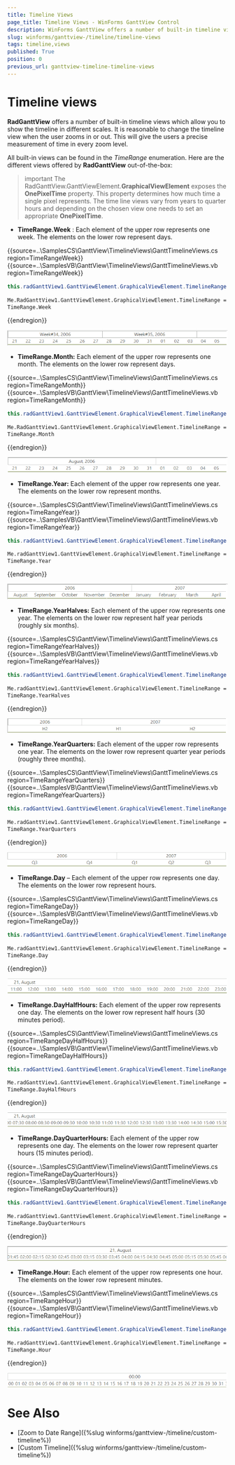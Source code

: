 ```yaml
---
title: Timeline Views
page_title: Timeline Views - WinForms GanttView Control
description: WinForms GanttView offers a number of built-in timeline views which allow you to show the timeline in different scales.
slug: winforms/ganttview-/timeline/timeline-views
tags: timeline,views
published: True
position: 0
previous_url: ganttview-timeline-timeline-views
---
```


# Timeline views

__RadGanttView__ offers a number of built-in timeline views which allow you to show the timeline in different scales. It is reasonable to change the timeline view when the user zooms in or out. This will give the users a precise measurement of time in every zoom level. 

All built-in views can be found in the *TimeRange* enumeration. Here are the different views offered by __RadGanttView__ out-of-the-box:

>important The RadGanttView.GanttViewElement.**GraphicalViewElement** exposes the **OnePixelTime** property. This property determines how much time a single pixel represents. The time line views vary from years to quarter hours and depending on the chosen view one needs to set an appropriate **OnePixelTime**.

* __TimeRange.Week__ : Each element of the upper row represents one week. The elements on the lower row represent days.

{{source=..\SamplesCS\GanttView\TimelineViews\GanttTimelineViews.cs region=TimeRangeWeek}} 
{{source=..\SamplesVB\GanttView\TimelineViews\GanttTimelineViews.vb region=TimeRangeWeek}} 

````C#
this.radGanttView1.GanttViewElement.GraphicalViewElement.TimelineRange = TimeRange.Week;

````
````VB.NET
Me.RadGanttView1.GanttViewElement.GraphicalViewElement.TimelineRange = TimeRange.Week

````

{{endregion}} 

![ganttview-timeline-timeline-views 001](images/ganttview-timeline-timeline-views001.png)

* __TimeRange.Month:__  Each element of the upper row represents one month. The elements on the lower row represent days. 

{{source=..\SamplesCS\GanttView\TimelineViews\GanttTimelineViews.cs region=TimeRangeMonth}} 
{{source=..\SamplesVB\GanttView\TimelineViews\GanttTimelineViews.vb region=TimeRangeMonth}} 

````C#
this.radGanttView1.GanttViewElement.GraphicalViewElement.TimelineRange = TimeRange.Month;

````
````VB.NET
Me.RadGanttView1.GanttViewElement.GraphicalViewElement.TimelineRange = TimeRange.Month

````

{{endregion}} 

![ganttview-timeline-timeline-views 002](images/ganttview-timeline-timeline-views002.png)

* __TimeRange.Year:__ Each element of the upper row represents one year. The elements on the lower row represent months.

{{source=..\SamplesCS\GanttView\TimelineViews\GanttTimelineViews.cs region=TimeRangeYear}} 
{{source=..\SamplesVB\GanttView\TimelineViews\GanttTimelineViews.vb region=TimeRangeYear}} 

````C#
this.radGanttView1.GanttViewElement.GraphicalViewElement.TimelineRange = TimeRange.Year;

````
````VB.NET
Me.radGanttView1.GanttViewElement.GraphicalViewElement.TimelineRange = TimeRange.Year

````

{{endregion}} 

![ganttview-timeline-timeline-views 003](images/ganttview-timeline-timeline-views003.png)

* __TimeRange.YearHalves:__ Each element of the upper row represents one year. The elements on the lower row represent half year periods (roughly six months). 

{{source=..\SamplesCS\GanttView\TimelineViews\GanttTimelineViews.cs region=TimeRangeYearHalves}} 
{{source=..\SamplesVB\GanttView\TimelineViews\GanttTimelineViews.vb region=TimeRangeYearHalves}} 

````C#
this.radGanttView1.GanttViewElement.GraphicalViewElement.TimelineRange = TimeRange.YearHalves;

````
````VB.NET
Me.radGanttView1.GanttViewElement.GraphicalViewElement.TimelineRange = TimeRange.YearHalves

````

{{endregion}} 

![ganttview-timeline-timeline-views 004](images/ganttview-timeline-timeline-views004.png)

* __TimeRange.YearQuarters:__ Each element of the upper row represents one year. The elements on the lower row represent quarter year periods (roughly three months).
             

{{source=..\SamplesCS\GanttView\TimelineViews\GanttTimelineViews.cs region=TimeRangeYearQuarters}} 
{{source=..\SamplesVB\GanttView\TimelineViews\GanttTimelineViews.vb region=TimeRangeYearQuarters}} 

````C#
this.radGanttView1.GanttViewElement.GraphicalViewElement.TimelineRange = TimeRange.YearQuarters;

````
````VB.NET
Me.radGanttView1.GanttViewElement.GraphicalViewElement.TimelineRange = TimeRange.YearQuarters

````

{{endregion}} 


![ganttview-timeline-timeline-views 005](images/ganttview-timeline-timeline-views005.png)

* __TimeRange.Day__ – Each element of the upper row represents one day. The elements on the lower row represent hours. 

{{source=..\SamplesCS\GanttView\TimelineViews\GanttTimelineViews.cs region=TimeRangeDay}} 
{{source=..\SamplesVB\GanttView\TimelineViews\GanttTimelineViews.vb region=TimeRangeDay}} 

````C#
this.radGanttView1.GanttViewElement.GraphicalViewElement.TimelineRange = TimeRange.Day;

````
````VB.NET
Me.radGanttView1.GanttViewElement.GraphicalViewElement.TimelineRange = TimeRange.Day

````

{{endregion}} 


![ganttview-timeline-timeline-views 006](images/ganttview-timeline-timeline-views006.png)

* __TimeRange.DayHalfHours:__ Each element of the upper row represents one day. The elements on the lower row represent half hours (30 minutes period).
             
{{source=..\SamplesCS\GanttView\TimelineViews\GanttTimelineViews.cs region=TimeRangeDayHalfHours}} 
{{source=..\SamplesVB\GanttView\TimelineViews\GanttTimelineViews.vb region=TimeRangeDayHalfHours}} 

````C#
this.radGanttView1.GanttViewElement.GraphicalViewElement.TimelineRange = TimeRange.DayHalfHours;

````
````VB.NET
Me.radGanttView1.GanttViewElement.GraphicalViewElement.TimelineRange = TimeRange.DayHalfHours

````

{{endregion}} 


![ganttview-timeline-timeline-views 007](images/ganttview-timeline-timeline-views007.png)

* __TimeRange.DayQuarterHours:__ Each element of the upper row represents one day. The elements on the lower row represent quarter hours (15 minutes period).
            

{{source=..\SamplesCS\GanttView\TimelineViews\GanttTimelineViews.cs region=TimeRangeDayQuarterHours}} 
{{source=..\SamplesVB\GanttView\TimelineViews\GanttTimelineViews.vb region=TimeRangeDayQuarterHours}} 

````C#
this.radGanttView1.GanttViewElement.GraphicalViewElement.TimelineRange = TimeRange.DayQuarterHours;

````
````VB.NET
Me.radGanttView1.GanttViewElement.GraphicalViewElement.TimelineRange = TimeRange.DayQuarterHours

````

{{endregion}} 


![ganttview-timeline-timeline-views 008](images/ganttview-timeline-timeline-views008.png)

* __TimeRange.Hour:__ Each element of the upper row represents one hour. The elements on the lower row represent minutes. 

{{source=..\SamplesCS\GanttView\TimelineViews\GanttTimelineViews.cs region=TimeRangeHour}} 
{{source=..\SamplesVB\GanttView\TimelineViews\GanttTimelineViews.vb region=TimeRangeHour}} 

````C#
this.radGanttView1.GanttViewElement.GraphicalViewElement.TimelineRange = TimeRange.Hour;

````
````VB.NET
Me.radGanttView1.GanttViewElement.GraphicalViewElement.TimelineRange = TimeRange.Hour

````

{{endregion}} 


![ganttview-timeline-timeline-views 009](images/ganttview-timeline-timeline-views009.png)

# See Also

* [Zoom to Date Range]({%slug winforms/ganttview-/timeline/custom-timeline%})
* [Custom Timeline]({%slug winforms/ganttview-/timeline/custom-timeline%})